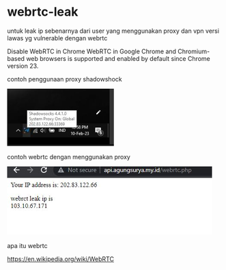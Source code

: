 # webrtc-leak

untuk leak ip sebenarnya dari user yang menggunakan proxy dan vpn versi lawas yg vulnerable dengan webrtc

Disable WebRTC in Chrome
WebRTC in Google Chrome and Chromium-based web browsers is supported and enabled by default since Chrome version 23.

contoh penggunaan proxy shadowshock

![image](https://github.com/agungsoboru/webrtc-leak/blob/main/ss.JPG)

contoh webrtc dengan menggunakan proxy 

![image](https://github.com/agungsoboru/webrtc-leak/blob/main/api.JPG)

apa itu webrtc

https://en.wikipedia.org/wiki/WebRTC
